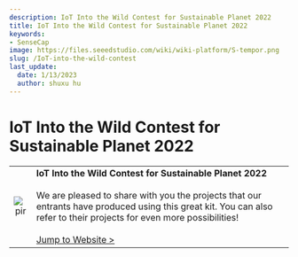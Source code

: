 ```yaml
---
description: IoT Into the Wild Contest for Sustainable Planet 2022
title: IoT Into the Wild Contest for Sustainable Planet 2022
keywords:
- SenseCap
image: https://files.seeedstudio.com/wiki/wiki-platform/S-tempor.png
slug: /IoT-into-the-wild-contest
last_update:
  date: 1/13/2023
  author: shuxu hu
---
```

# IoT Into the Wild Contest for Sustainable Planet 2022

<table align="center">
  <tbody><tr>
      <td align="center"><p style={{textAlign: 'center'}}><img src="https://files.seeedstudio.com/wiki/K1100_overview/000000.png" alt="pir" width={1100} height="auto" /></p></td>
      <td align="left"><strong>IoT Into the Wild Contest for Sustainable Planet 2022</strong><br /><br />We are pleased to share with you the projects that our entrants have produced using this great kit. You can also refer to their projects for even more possibilities!<br /><br /><a href="https://www.hackster.io/contests/iotinthewild/submissions#challengeNav" target="_blank">Jump to Website &gt;</a></td>
    </tr>
  </tbody></table>
